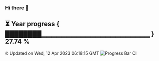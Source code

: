 ### Hi there 👋
⏳ Year progress { ████████▁▁▁▁▁▁▁▁▁▁▁▁▁▁▁▁▁▁▁▁▁▁ } 27.74 %
---
⏰ Updated on Wed, 12 Apr 2023 06:18:15 GMT
![Progress Bar CI](https://github.com/liununu/liununu/workflows/Progress%20Bar%20CI/badge.svg)
